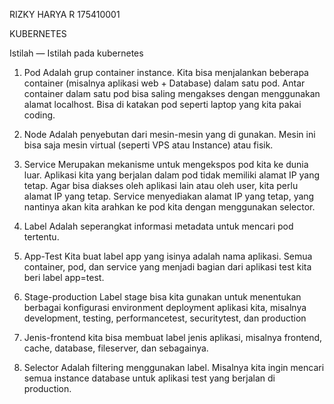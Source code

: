 RIZKY HARYA R 175410001

KUBERNETES

Istilah — Istilah pada kubernetes

1. Pod
Adalah grup container instance. Kita bisa menjalankan beberapa container (misalnya aplikasi web + Database) dalam satu pod. Antar container dalam satu pod bisa saling mengakses dengan menggunakan alamat localhost. Bisa di katakan pod seperti laptop yang kita pakai coding.

2. Node
Adalah penyebutan dari mesin-mesin yang di gunakan. Mesin ini bisa saja mesin virtual (seperti VPS atau Instance) atau fisik.

3. Service
Merupakan mekanisme untuk mengekspos pod kita ke dunia luar. Aplikasi kita yang berjalan dalam pod tidak memiliki alamat IP yang tetap. Agar bisa diakses oleh aplikasi lain atau oleh user, kita perlu alamat IP yang tetap. Service menyediakan alamat IP yang tetap, yang nantinya akan kita arahkan ke pod kita dengan menggunakan selector.

4. Label
Adalah seperangkat informasi metadata untuk mencari pod tertentu.

5. App-Test
Kita buat label app yang isinya adalah nama aplikasi. Semua container, pod, dan service yang menjadi bagian dari aplikasi test kita beri label app=test.

6. Stage-production
Label stage bisa kita gunakan untuk menentukan berbagai konfigurasi environment deployment aplikasi kita, misalnya development, testing, performancetest, securitytest, dan production

7. Jenis-frontend
kita bisa membuat label jenis aplikasi, misalnya frontend, cache, database, fileserver, dan sebagainya.

8. Selector
Adalah filtering menggunakan label. Misalnya kita ingin mencari semua instance database untuk aplikasi test yang berjalan di production.